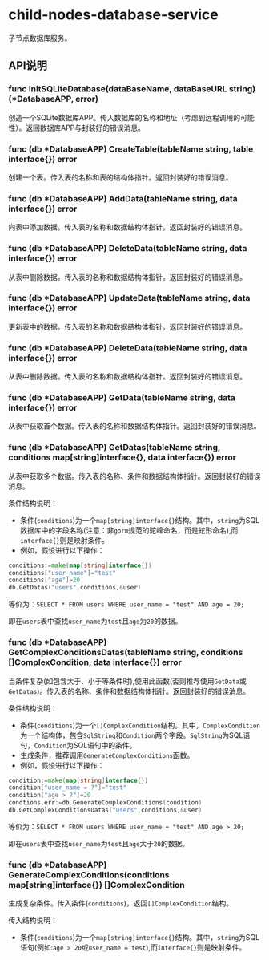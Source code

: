 # child-nodes-database-service

子节点数据库服务。

## API说明

### func InitSQLiteDatabase(dataBaseName, dataBaseURL string) (*DatabaseAPP, error)
创造一个SQLite数据库APP。传入数据库的名称和地址（考虑到远程调用的可能性）。返回数据库APP与封装好的错误消息。

### func (db *DatabaseAPP) CreateTable(tableName string, table interface{}) error
创建一个表。传入表的名称和表的结构体指针。返回封装好的错误消息。

### func (db *DatabaseAPP) AddData(tableName string, data interface{}) error
向表中添加数据。传入表的名称和数据结构体指针。返回封装好的错误消息。

### func (db *DatabaseAPP) DeleteData(tableName string, data interface{}) error
从表中删除数据。传入表的名称和数据结构体指针。返回封装好的错误消息。

### func (db *DatabaseAPP) UpdateData(tableName string, data interface{}) error
更新表中的数据。传入表的名称和数据结构体指针。返回封装好的错误消息。

### func (db *DatabaseAPP) DeleteData(tableName string, data interface{}) error
从表中删除数据。传入表的名称和数据结构体指针。返回封装好的错误消息。

### func (db *DatabaseAPP) GetData(tableName string, data interface{}) error
从表中获取首个数据。传入表的名称和数据结构体指针。返回封装好的错误消息。

### func (db *DatabaseAPP) GetDatas(tableName string, conditions map[string]interface{}, data interface{}) error
从表中获取多个数据。传入表的名称、条件和数据结构体指针。返回封装好的错误消息。

条件结构说明：

- 条件(`conditions`)为一个`map[string]interface{}`结构。其中，`string`为SQL数据库中的字段名称(注意：非`gorm`规范的驼峰命名，而是蛇形命名),而`interface{}`则是映射条件。
- 例如，假设进行以下操作：
```go
conditions:=make(map[string]interface{})
conditions["user_name"]="test"
conditions["age"]=20
db.GetDatas("users",conditions,&user)
```
等价为：`SELECT * FROM users WHERE user_name = "test" AND age = 20;`

即在`users`表中查找`user_name`为`test`且`age`为`20`的数据。

### func (db *DatabaseAPP) GetComplexConditionsDatas(tableName string, conditions []ComplexCondition, data interface{}) error
当条件复杂(如包含大于、小于等条件时),使用此函数(否则推荐使用`GetData`或`GetDatas`)。传入表的名称、条件和数据结构体指针。返回封装好的错误消息。

条件结构说明：

- 条件(`conditions`)为一个`[]ComplexCondition`结构。其中，`ComplexCondition`为一个结构体，包含`SqlString`和`Condition`两个字段。`SqlString`为SQL语句，`Condition`为SQL语句中的条件。
- 生成条件，推荐调用`GenerateComplexConditions`函数。
- 例如，假设进行以下操作：
```go
condition:=make(map[string]interface{})
condition["user_name = ?"]="test"
condition["age > ?"]=20
condtions,err:=db.GenerateComplexConditions(condition)
db.GetComplexConditionsDatas("users",conditions,&user)
```
等价为：`SELECT * FROM users WHERE user_name = "test" AND age > 20;`

即在`users`表中查找`user_name`为`test`且`age`大于`20`的数据。

### func (db *DatabaseAPP) GenerateComplexConditions(conditions map[string]interface{}) []ComplexCondition
生成复杂条件。传入条件(`conditions`)，返回`[]ComplexCondition`结构。

传入结构说明：

- 条件(`conditions`)为一个`map[string]interface{}`结构。其中，`string`为SQL语句(例如:`age > 20`或`user_name = test`),而`interface{}`则是映射条件。